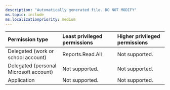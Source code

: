 ```yaml
---
description: "Automatically generated file. DO NOT MODIFY"
ms.topic: include
ms.localizationpriority: medium
---
```


|Permission type|Least privileged permissions|Higher privileged permissions|
|:---|:---|:---|
|Delegated (work or school account)|Reports.Read.All|Not supported.|
|Delegated (personal Microsoft account)|Not supported.|Not supported.|
|Application|Not supported.|Not supported.|

